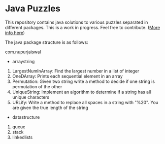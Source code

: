 # Java Puzzles

This repository contains java solutions to various puzzles separated in different packages. This is a work in progress. Feel free to contribute.  ([More info here](https://help.github.com/articles/fork-a-repo/))

The java package structure is as follows:

com.nupurjaiswal

- arraystring
 1. LargestNumInArray: Find the largest number in a list of integer
 2. OneDArray: Prints each sequential element in an array 
 3. Permutation: Given two string write a method to decide if one string is permutation of the other
 4. UniqueString: Implement an algorithm to determine if a string has all unique characters
 5. URLify: Write a method to replace all spaces in a string with "%20". You are given the true length of the string
 
 - datastructure

1. queue
2. stack
3. linkedlists

